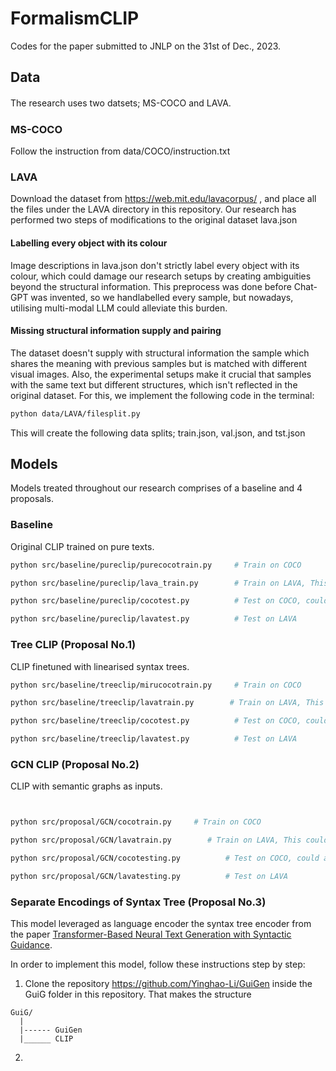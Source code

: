 # FormalismCLIP
Codes for the paper submitted to JNLP on the 31st of Dec., 2023. 


## Data 

The research uses two datsets; MS-COCO and LAVA.　

### MS-COCO 

Follow the instruction from data/COCO/instruction.txt 


### LAVA 

Download the dataset from https://web.mit.edu/lavacorpus/ , and place all the files under the LAVA directory in this repository. 
Our research has performed two steps of modifications to the original dataset lava.json 

#### Labelling every object with its colour 

Image descriptions in lava.json don't strictly label every object with its colour, which could damage our research setups by creating ambiguities beyond 
the structural information. This preprocess was done before Chat-GPT was invented, so we handlabelled every sample, but nowadays, utilising multi-modal LLM could alleviate this burden. 


#### Missing structural information supply and pairing 

The dataset doesn't supply with structural information the sample which shares the meaning with previous samples but is matched with different visual images. Also, the experimental setups make it crucial that samples with the same text but different structures, which isn't reflected in the original dataset. For this, we implement the following code in the terminal:

```bash 
python data/LAVA/filesplit.py 
```
This will create the following data splits; train.json, val.json, and tst.json 


## Models 

Models treated throughout our research comprises of a baseline and 4 proposals. 

### Baseline 

Original CLIP trained on pure texts. 

```bash
python src/baseline/pureclip/purecocotrain.py     # Train on COCO

python src/baseline/pureclip/lava_train.py        # Train on LAVA, This could also be used for training on both COCO and LAVA, by uploading the model inside the folder 'cocomodels' before the training session 

python src/baseline/pureclip/cocotest.py          # Test on COCO, could also be used for COCO-LAVA testing 

python src/baseline/pureclip/lavatest.py          # Test on LAVA 
```


### Tree CLIP (Proposal No.1) 

CLIP finetuned with linearised syntax trees.

```bash
python src/baseline/treeclip/mirucocotrain.py     # Train on COCO

python src/baseline/treeclip/lavatrain.py        # Train on LAVA, This could also be used for training on both COCO and LAVA, by uploading the model inside the folder 'cocomodels' before the training session 

python src/baseline/treeclip/cocotest.py          # Test on COCO, could also be used for COCO-LAVA testing 

python src/baseline/treeclip/lavatest.py          # Test on LAVA 
```

### GCN CLIP (Proposal No.2) 

CLIP with semantic graphs as inputs. 

```bash


python src/proposal/GCN/cocotrain.py     # Train on COCO

python src/proposal/GCN/lavatrain.py        # Train on LAVA, This could also be used for training on both COCO and LAVA, by uploading the model inside the folder 'cocomodels' before the training session 

python src/proposal/GCN/cocotesting.py          # Test on COCO, could also be used for COCO-LAVA testing 

python src/proposal/GCN/lavatesting.py          # Test on LAVA 
```


### Separate Encodings of Syntax Tree (Proposal No.3) 

This model leveraged as language encoder the syntax tree encoder from the paper [Transformer-Based Neural Text Generation with Syntactic Guidance](https://arxiv.org/abs/2010.01737).    

In order to implement this model, follow these instructions step by step: 

1. Clone the repository https://github.com/Yinghao-Li/GuiGen inside the GuiG folder in this repository. That makes the structure 

```
GuiG/
  | 
  |------ GuiGen
  |______ CLIP
```
2. 




































